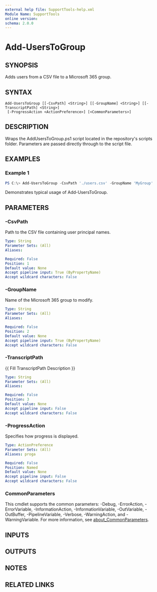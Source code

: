 ```yaml
---
external help file: SupportTools-help.xml
Module Name: SupportTools
online version:
schema: 2.0.0
---
```


# Add-UsersToGroup

## SYNOPSIS
Adds users from a CSV file to a Microsoft 365 group.

## SYNTAX

```
Add-UsersToGroup [[-CsvPath] <String>] [[-GroupName] <String>] [[-TranscriptPath] <String>]
 [-ProgressAction <ActionPreference>] [<CommonParameters>]
```

## DESCRIPTION
Wraps the AddUsersToGroup.ps1 script located in the repository's scripts
folder.
Parameters are passed directly through to the script file.

## EXAMPLES

### Example 1
```powershell
PS C:\> Add-UsersToGroup -CsvPath './users.csv' -GroupName 'MyGroup'
```

Demonstrates typical usage of Add-UsersToGroup.

## PARAMETERS

### -CsvPath
Path to the CSV file containing user principal names.

```yaml
Type: String
Parameter Sets: (All)
Aliases:

Required: False
Position: 1
Default value: None
Accept pipeline input: True (ByPropertyName)
Accept wildcard characters: False
```

### -GroupName
Name of the Microsoft 365 group to modify.

```yaml
Type: String
Parameter Sets: (All)
Aliases:

Required: False
Position: 2
Default value: None
Accept pipeline input: True (ByPropertyName)
Accept wildcard characters: False
```

### -TranscriptPath
{{ Fill TranscriptPath Description }}

```yaml
Type: String
Parameter Sets: (All)
Aliases:

Required: False
Position: 3
Default value: None
Accept pipeline input: False
Accept wildcard characters: False
```

### -ProgressAction
Specifies how progress is displayed.

```yaml
Type: ActionPreference
Parameter Sets: (All)
Aliases: proga

Required: False
Position: Named
Default value: None
Accept pipeline input: False
Accept wildcard characters: False
```

### CommonParameters
This cmdlet supports the common parameters: -Debug, -ErrorAction, -ErrorVariable, -InformationAction, -InformationVariable, -OutVariable, -OutBuffer, -PipelineVariable, -Verbose, -WarningAction, and -WarningVariable. For more information, see [about_CommonParameters](http://go.microsoft.com/fwlink/?LinkID=113216).

## INPUTS

## OUTPUTS

## NOTES

## RELATED LINKS
